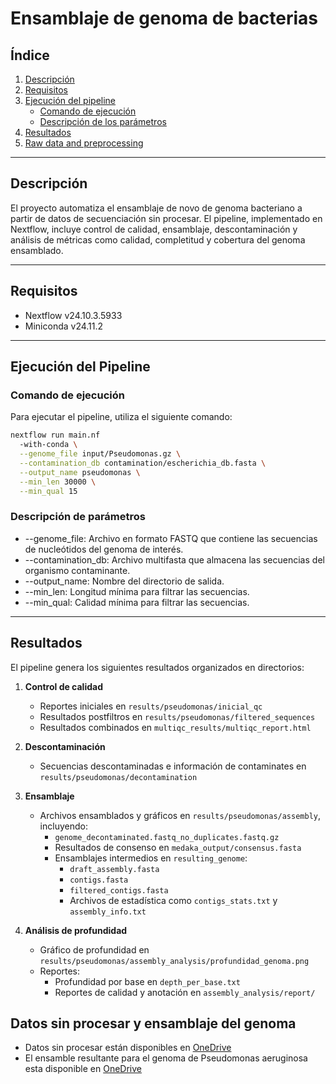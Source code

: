 # Ensamblaje de genoma de bacterias

## Índice
1. [Descripción](#descripción)
2. [Requisitos](#requisitos)
3. [Ejecución del pipeline](#ejecución-del-pipeline)
   - [Comando de ejecución](#comando-de-ejecución)
   - [Descripción de los parámetros](#descripción-de-los-parámetros)
4. [Resultados](#resultados)
5. [Raw data and preprocessing](#data)

---

## Descripción
El proyecto automatiza el ensamblaje de novo de genoma bacteriano a partir de datos de secuenciación sin procesar. El pipeline, implementado en Nextflow, incluye control de calidad, ensamblaje, descontaminación y análisis de métricas como calidad, completitud y cobertura del genoma ensamblado.

---

## Requisitos
- Nextflow v24.10.3.5933  
- Miniconda v24.11.2

---

## Ejecución del Pipeline

### Comando de ejecución
Para ejecutar el pipeline, utiliza el siguiente comando:

```bash
nextflow run main.nf 
  -with-conda \
  --genome_file input/Pseudomonas.gz \
  --contamination_db contamination/escherichia_db.fasta \
  --output_name pseudomonas \
  --min_len 30000 \
  --min_qual 15
```

### Descripción de parámetros
- --genome_file: Archivo en formato FASTQ que contiene las secuencias de nucleótidos del genoma de interés.  
- --contamination_db: Archivo multifasta que almacena las secuencias del organismo contaminante.  
- --output_name: Nombre del directorio de salida.  
- --min_len: Longitud mínima para filtrar las secuencias.  
- --min_qual: Calidad mínima para filtrar las secuencias.  

---

## Resultados
El pipeline genera los siguientes resultados organizados en directorios:

1. **Control de calidad**  
   - Reportes iniciales en `results/pseudomonas/inicial_qc`  
   - Resultados postfiltros en `results/pseudomonas/filtered_sequences`
   - Resultados combinados en `multiqc_results/multiqc_report.html`

2. **Descontaminación**  
   - Secuencias descontaminadas e información de contaminates en `results/pseudomonas/decontamination`

3. **Ensamblaje**  
   - Archivos ensamblados y gráficos en `results/pseudomonas/assembly`, incluyendo:
     - `genome_decontaminated.fastq_no_duplicates.fastq.gz`
     - Resultados de consenso en `medaka_output/consensus.fasta`
     - Ensamblajes intermedios en `resulting_genome`:
       - `draft_assembly.fasta`
       - `contigs.fasta`
       - `filtered_contigs.fasta`
       - Archivos de estadística como `contigs_stats.txt` y `assembly_info.txt`

4. **Análisis de profundidad**  
   - Gráfico de profundidad en `results/pseudomonas/assembly_analysis/profundidad_genoma.png`
   - Reportes:
     - Profundidad por base en `depth_per_base.txt`
     - Reportes de calidad y anotación en `assembly_analysis/report/`
     
## Datos sin procesar y ensamblaje del genoma
- Datos sin procesar están disponibles en [OneDrive](https://umagcl-my.sharepoint.com/:f:/g/personal/nicole_soto_funcionarios_umag_cl/EjGVhLwz1kxFg-2pKcruBrABIrg9bF_RDjstKR7xpZ_Gzg?e=oKGhCk)
- El ensamble resultante para el genoma de Pseudomonas aeruginosa esta disponible en [OneDrive](https://umagcl-my.sharepoint.com/:f:/g/personal/nicole_soto_funcionarios_umag_cl/EjGVhLwz1kxFg-2pKcruBrABIrg9bF_RDjstKR7xpZ_Gzg?e=oKGhCk)
